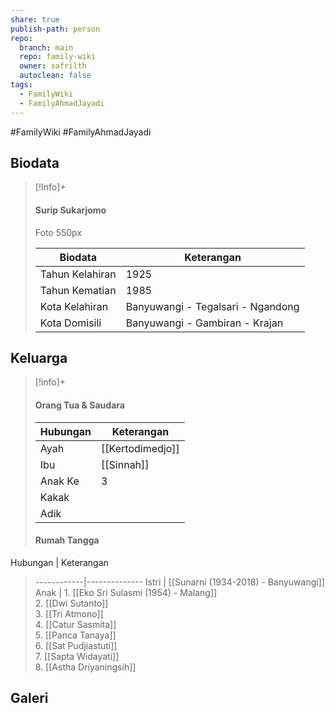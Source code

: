 ```yaml
---
share: true
publish-path: person
repo:
  branch: main
  repo: family-wiki
  owner: safrilth
  autoclean: false
tags:
  - FamilyWiki
  - FamilyAhmadJayadi
---
```


#FamilyWiki #FamilyAhmadJayadi 
## Biodata

> [!Info]+
> #### Surip Sukarjomo
> Foto 550px
> 
> Biodata | Keterangan
> -----|------
> Tahun Kelahiran | 1925
> Tahun Kematian | 1985
> Kota Kelahiran | Banyuwangi - Tegalsari - Ngandong
> Kota Domisili | Banyuwangi - Gambiran - Krajan


## Keluarga

> [!info]+
> 
> #### Orang Tua & Saudara
> 
> Hubungan | Keterangan
> --------------|-----------
> Ayah | [[Kertodimedjo]]
> Ibu | [[Sinnah]]
> Anak Ke | 3
> Kakak | 
> Adik | 
> 
> #### Rumah Tangga
 Hubungan | Keterangan 
> ------------|--------------
> Istri | [[Sunarni (1934-2018) - Banyuwangi]]
> Anak | 1. [[Eko Sri Sulasmi (1954) - Malang]]<br>2. [[Dwi Sutanto]]<br>3. [[Tri Atmono]]<br>4. [[Catur Sasmita]]<br>5. [[Panca Tanaya]]<br>6. [[Sat Pudjiastuti]]<br>7. [[Sapta Widayati]]<br>8. [[Astha Driyaningsih]]

## Galeri

